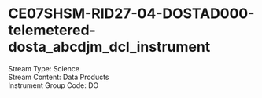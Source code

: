 # CE07SHSM-RID27-04-DOSTAD000-telemetered-dosta_abcdjm_dcl_instrument

Stream Type: Science<br>
Stream Content: Data Products<br>
Instrument Group Code: DO<br>

